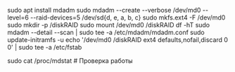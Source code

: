 sudo apt install mdadm
sudo mdadm --create --verbose /dev/md0 --level=6 --raid-devices=5 /dev/sd{d, e, a, b, c}
sudo mkfs.ext4 -F /dev/md0
sudo mkdir -p /diskRAID
sudo mount /dev/md0 /diskRAID df -hT
sudo mdadm --detail --scan | sudo tee -a /etc/mdadm/mdadm.conf
sudo update-initramfs -u
echo '/dev/md0 /diskRAID ext4 defaults,nofail,discard 0 0' | sudo tee -a /etc/fstab

sudo cat /proc/mdstat # Проверка работы